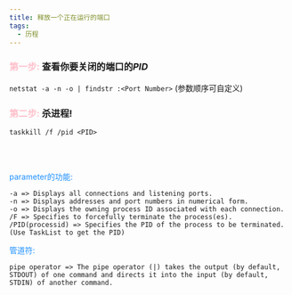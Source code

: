 ```yaml
---
title: 释放一个正在运行的端口
tags: 
  - 历程
---
```


### <font color=FFC0CB> 第一步: </font> 查看你要关闭的端口的*PID*
`netstat -a -n -o | findstr :<Port Number>` (参数顺序可自定义)
 
### <font color=FFC0CB> 第二步: </font> 杀进程!
`taskkill /f /pid <PID>`


<br><br>

<span style="color: #1E90FF"> parameter的功能: </span>

```
-a => Displays all connections and listening ports.
-n => Displays addresses and port numbers in numerical form.
-o => Displays the owning process ID associated with each connection.
/F => Specifies to forcefully terminate the process(es).
/PID(processid) => Specifies the PID of the process to be terminated.   (Use TaskList to get the PID)
```

<span style="color: #1E90FF"> 管道符: </span>

```
pipe operator => The pipe operator (|) takes the output (by default, STDOUT) of one command and directs it into the input (by default, STDIN) of another command.
```
